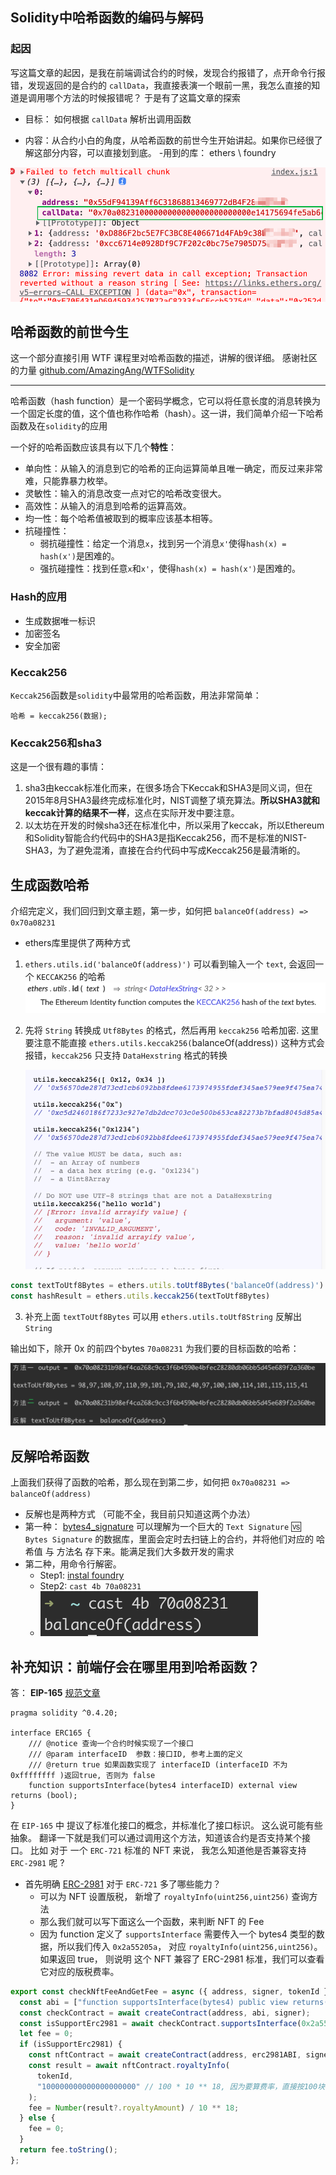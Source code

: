 <!--
 * @LastEditors:Bot80926
 * @LastEditTime: 2023-05-10 00:49:16
 * @FilePath: /contract-notebook/function-name-to-hash-encode-and-decode/README.md
 * Copyright (c) 2023 by Bot80926, All Rights Reserved.
-->

## Solidity中哈希函数的编码与解码

### 起因

写这篇文章的起因，是我在前端调试合约的时候，发现合约报错了，点开命令行报错，发现返回的是合约的 `callData`，我直接表演一个眼前一黑，我怎么直接的知道是调用哪个方法的时候报错呢？ 于是有了这篇文章的探索

- 目标： 如何根据 `callData` 解析出调用函数

- 内容：从合约小白的角度，从哈希函数的前世今生开始讲起。如果你已经很了解这部分内容，可以直接划到底。
-用到的库： ethers \ foundry

![报错截图](Img/img_1.png)


## 哈希函数的前世今生


这一个部分直接引用 WTF 课程里对哈希函数的描述，讲解的很详细。 感谢社区的力量 [github.com/AmazingAng/WTFSolidity](https://github.com/AmazingAng/WTF-Solidity/blob/main/28_Hash/readme.md)

-----


哈希函数（hash function）是一个密码学概念，它可以将任意长度的消息转换为一个固定长度的值，这个值也称作哈希（hash）。这一讲，我们简单介绍一下哈希函数及在`solidity`的应用

一个好的哈希函数应该具有以下几个**特性**：
- 单向性：从输入的消息到它的哈希的正向运算简单且唯一确定，而反过来非常难，只能靠暴力枚举。 
- 灵敏性：输入的消息改变一点对它的哈希改变很大。
- 高效性：从输入的消息到哈希的运算高效。
- 均一性：每个哈希值被取到的概率应该基本相等。
- 抗碰撞性：
    - 弱抗碰撞性：给定一个消息`x`，找到另一个消息`x'`使得`hash(x) = hash(x')`是困难的。
    - 强抗碰撞性：找到任意`x`和`x'`，使得`hash(x) = hash(x')`是困难的。

### Hash的应用
- 生成数据唯一标识
- 加密签名
- 安全加密

### Keccak256
`Keccak256`函数是`solidity`中最常用的哈希函数，用法非常简单：
```solidity
哈希 = keccak256(数据);
```
### Keccak256和sha3
这是一个很有趣的事情：
1. sha3由keccak标准化而来，在很多场合下Keccak和SHA3是同义词，但在2015年8月SHA3最终完成标准化时，NIST调整了填充算法。**所以SHA3就和keccak计算的结果不一样**，这点在实际开发中要注意。
2. 以太坊在开发的时候sha3还在标准化中，所以采用了keccak，所以Ethereum和Solidity智能合约代码中的SHA3是指Keccak256，而不是标准的NIST-SHA3，为了避免混淆，直接在合约代码中写成Keccak256是最清晰的。


## 生成函数哈希

介绍完定义，我们回归到文章主题，第一步，如何把 ` balanceOf(address) => 0x70a08231 `

- ethers库里提供了两种方式

1. `ethers.utils.id('balanceOf(address)')` 可以看到输入一个 `text`, 会返回一个 `KECCAK256` 的哈希
![](Img/img_2.png)


2. 先将 `String` 转换成 `Utf8Bytes` 的格式，然后再用 `keccak256` 哈希加密. 这里要注意不能直接 `ethers.utils.keccak256(`balanceOf(address)`)` 这种方式会报错，`keccak256` 只支持 `DataHexstring` 格式的转换
 
   ![](Img/img_4.png)

```javascript
const textToUtf8Bytes = ethers.utils.toUtf8Bytes('balanceOf(address)')
const hashResult = ethers.utils.keccak256(textToUtf8Bytes)
```


3. 补充上面 `textToUtf8Bytes` 可以用 `ethers.utils.toUtf8String` 反解出 `String`



输出如下，除开 0x 的前四个bytes  `70a08231` 为我们要的目标函数的哈希：

![](Img/img_3_1.png)

## 反解哈希函数

上面我们获得了函数的哈希，那么现在到第二步，如何把 ` 0x70a08231 => balanceOf(address) `

- 反解也是两种方式 （可能不全，我目前只知道这两个办法）
- 第一种： [bytes4_signature](https://www.4byte.directory/signatures/?bytes4_signature=0x70a08231) 可以理解为一个巨大的  `Text Signature` 🆚 	`Bytes Signature` 的数据库，里面会定时去扫链上的合约，并将他们对应的 哈希值 与 方法名 存下来。能满足我们大多数开发的需求
- 第二种，用命令行解密。 
  - Step1: [instal foundry](https://book.getfoundry.sh/getting-started/installation)
  - Step2: `cast 4b 70a08231`
  - ![](Img/img_5.png)


## 补充知识：前端仔会在哪里用到哈希函数？

答： **EIP-165** [规范文章](https://learnblockchain.cn/docs/eips/eip-165.html#%E8%A7%84%E8%8C%83)

```solidity
pragma solidity ^0.4.20;

interface ERC165 {
    /// @notice 查询一个合约时候实现了一个接口
    /// @param interfaceID  参数：接口ID, 参考上面的定义
    /// @return true 如果函数实现了 interfaceID (interfaceID 不为 0xffffffff )返回true, 否则为 false
    function supportsInterface(bytes4 interfaceID) external view returns (bool);
}
```


在 `EIP-165` 中 提议了标准化接口的概念，并标准化了接口标识。 这么说可能有些抽象。 翻译一下就是我们可以通过调用这个方法，知道该合约是否支持某个接口。 比如 对于 一个 `ERC-721` 标准的 NFT 来说， 我怎么知道他是否兼容支持 `ERC-2981` 呢 ?

- 首先明确 [ERC-2981](https://eips.ethereum.org/EIPS/eip-2981) 对于 `ERC-721` 多了哪些能力？
  - 可以为 NFT 设置版税， 新增了 `royaltyInfo(uint256,uint256)` 查询方法
  - 那么我们就可以写下面这么一个函数，来判断 NFT 的 Fee
  - 因为 function 定义了 `supportsInterface` 需要传入一个 bytes4 类型的数据，所以我们传入 `0x2a55205a`， 对应 `royaltyInfo(uint256,uint256)`。 如果返回 true， 则说明 这个 NFT 兼容了 ERC-2981 标准，我们可以查看它对应的版税费率。

```javascript
export const checkNftFeeAndGetFee = async ({ address, signer, tokenId }) => {
  const abi = ["function supportsInterface(bytes4) public view returns(bool)"];
  const checkContract = await createContract(address, abi, signer);
  const isSupportErc2981 = await checkContract.supportsInterface(0x2a55205a);
  let fee = 0;
  if (isSupportErc2981) {
    const nftContract = await createContract(address, erc2981ABI, signer);
    const result = await nftContract.royaltyInfo(
      tokenId,
      "100000000000000000000" // 100 * 10 ** 18, 因为要算费率，直接按100块钱算，返回多少就是对应的费率，比如 1 就是 1% 费率，
    );
    fee = Number(result?.royaltyAmount) / 10 ** 18;
  } else {
    fee = 0;
  }
  return fee.toString();
};
```